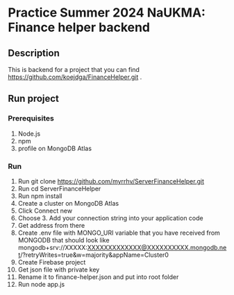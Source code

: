 # Practice Summer 2024 NaUKMA: Finance helper backend

## Description

This is backend for a project that you can find https://github.com/koejdga/FinanceHelper.git .

## Run project

### Prerequisites

1. Node.js
2. npm
3. profile on MongoDB Atlas


### Run
1. Run git clone https://github.com/myrrhv/ServerFinanceHelper.git
2. Run cd ServerFinanceHelper
3. Run npm install
4. Create a cluster on MongoDB Atlas 
5. Click Connect new
6. Choose 3. Add your connection string into your application code
7. Get address from there
8. Create .env file with MONGO_URI variable that you have received from MONGODB that should look like mongodb+srv://XXXXX:XXXXXXXXXXXXX@XXXXXXXXXX.mongodb.net/?retryWrites=true&w=majority&appName=Cluster0
9. Create Firebase project
10. Get json file with private key
11. Rename it to finance-helper.json and put into root folder
12. Run node app.js
